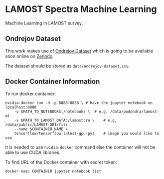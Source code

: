# LAMOST Spectra Machine Learning

Machine Learning in LAMOST survey.

## Ondrejov Dataset

This work makes use of
[Ondrejov Dataset](https://github.com/podondra/ondrejov-dataset)
which is going to be available soon online on [Zenodo](https://zenodo.org/).

The dataset should be stored as `data/ondrejov-dataset.csv`.

## Docker Container Information

To run docker container:

	nvidia-docker run -d -p 8888:8888 \	# have the jupyter notebook on localhost:8888
		-v $PATH_TO_NOTEBOOKS:/notebooks \	# e.g. /data/podondra/lamost-ml
		-v $PATH_TO_LAMOST_DATA:/lamost:ro \	# e.g. /data/public/LAMOST-DR1/fits
		--name $CONTAINER_NAME \
		tensorflow/tensorflow:latest-gpu-py3	# image you would like to use

It is needed to use `nvidia-docker` command else the container will not be
able to use CUDA libraries.

To find URL of the Docker container with secret token:

	docker exec CONTAINER jupyter notebook list
